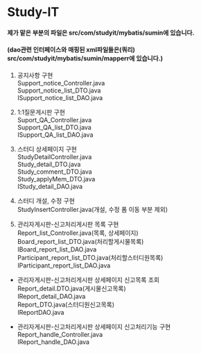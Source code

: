 # Study-IT
#### 제가 맡은 부분의 파일은 src/com/studyit/mybatis/sumin에 있습니다.
#### (dao관련 인터페이스와 매핑된 xml파일들은(쿼리) src/com/studyit/mybatis/sumin/mapperr에 있습니다.)

1. 공지사항 구현   
Support_notice_Controller.java   
Support_notice_list_DTO.java   
ISupport_notice_list_DAO.java   
   
2. 1:1질문게시판 구현   
Suport_QA_Controller.java   
Support_QA_list_DTO.java   
ISupport_QA_list_DAO.java   
   
3. 스터디 상세페이지 구현   
StudyDetailController.java   
Study_detail_DTO.java   
Study_comment_DTO.java   
Study_applyMem_DTO.java   
IStudy_detail_DAO.java   
   
4. 스터디 개설, 수정 구현   
StudyInsertController.java(개설, 수정 폼 이동 부분 제외)   
   
5. 관리자게시판-신고처리게시판 목록 구현   
Report_list_Controller.java(목록, 상세페이지)   
Board_report_list_DTO.java(처리할게시물목록)   
IBoard_report_list_DAO.java   
Participant_report_list_DTO.java(처리할스터디원목록)   
IParticipant_report_list_DAO.java   
   
- 관리자게시판-신고처리게시판 상세페이지 신고목록 조회  
Report_detail.DTO.java(게시물신고목록)   
IReport_detail_DAO.java   
Report_DTO.java(스터디원신고목록)   
IReportDAO.java   
   
- 관리자게시판-신고처리게시판 상세페이지 신고처리기능 구현   
Report_handle_Controller.java   
IReport_handle_DAO.java   
